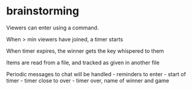 # brainstorming

Viewers can enter using a command.

When > min viewers have joined, a timer starts

When timer expires, the winner gets the key whispered to them

Items are read from a file, and tracked as given in another file

Periodic messages to chat will be handled
    - reminders to enter
    - start of timer
    - timer close to over
    - timer over, name of winner and game
  